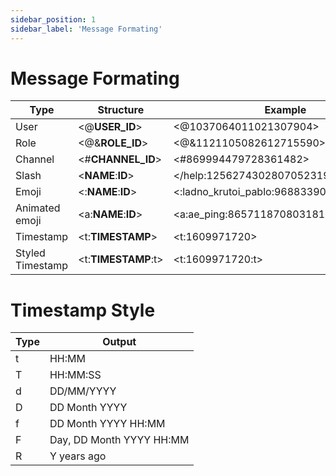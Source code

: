 ```yaml
---
sidebar_position: 1
sidebar_label: 'Message Formating'
---
```


# Message Formating

| Type | Structure | Example |
| ---- | --------- | ------- |
| User | \<\@**USER_ID**\> | \<\@1037064011021307904\> |
| Role | \<\@&**ROLE_ID**\> | \<\@&1121105082612715590\> |
| Channel | \<\#**CHANNEL_ID**\> | \<\#869994479728361482\> |
| Slash | \<**NAME**:**ID**\> | \</help:1256274302807052319\> |
| Emoji | \<:**NAME**:**ID**\> | \<:ladno_krutoi_pablo:968833906889605140> |
| Animated emoji | \<a:**NAME**:**ID**\> | \<a:ae_ping:865711870803181599\> |
| Timestamp | \<t:**TIMESTAMP**\> | \<t:1609971720\> |
| Styled Timestamp | \<t:**TIMESTAMP**:t\> | \<t:1609971720:t\> |

# Timestamp Style
| Type | Output |
| ---- | ------ |
| t | HH:MM |
| T | HH:MM:SS |
| d | DD/MM/YYYY | 
| D | DD Month YYYY	|
| f | DD Month YYYY HH:MM |
| F | Day, DD Month YYYY HH:MM |
| R | Y years ago |